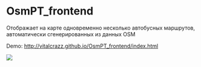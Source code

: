 # OsmPT_frontend

Отображает на карте одновременно несколько автобусных маршрутов, автоматически сгенерированных из данных OSM

Demo: http://vitalcrazz.github.io/OsmPT_frontend/index.html

![](http://i.imgur.com/Cbrt25p.png)
